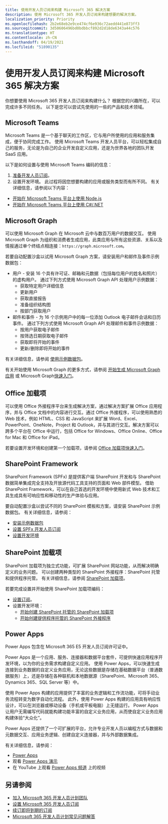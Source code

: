 ```yaml
---
title: 使用开发人员订阅来构建 Microsoft 365 解决方案
description: 使用 Microsoft 365 开发人员订阅来构建想要的解决方案。
localization_priority: Priority
ms.openlocfilehash: 2b2e68eb2e9ce474cf6e936c72aedd441e873ff3
ms.sourcegitcommit: 3d50606496bd0bdbbcf892d2d18de6343a44c576
ms.translationtype: HT
ms.contentlocale: zh-CN
ms.lasthandoff: 04/19/2021
ms.locfileid: "51890135"
---
```

# <a name="use-your-developer-subscription-to-build-microsoft-365-solutions"></a>使用开发人员订阅来构建 Microsoft 365 解决方案

你想要使用 Microsoft 365 开发人员订阅来构建什么？ 根据您的兴趣所在，可以完成许多不同任务。 以下是您可以尝试先使用的一些的产品和技术领域。

## <a name="microsoft-teams"></a>Microsoft Teams

Microsoft Teams 是一个基于聊天的工作区，它与用户所使用的应用和服务集成，便于协同完成工作。 使用 Microsoft Teams 开发人员平台，可以轻松集成自己的服务，无论是为自己的企业开发自定义应用，还是为世界各地的团队开发 SaaS 应用。

以下是如何设置与使用 Microsoft Teams 编码的信息：

1. [准备开发人员订阅](/microsoftteams/platform/get-started/get-started-tenant)。
2. 设置开发环境。 此过程将因您想要构建的应用或服务类型而有所不同。 有关详细信息，请参阅以下内容：

  - [开始在 Microsoft Teams 平台上使用 Node.js ](/microsoftteams/platform/get-started/get-started-nodejs-app-studio)
  - [开始在 Microsoft Teams 平台上使用 C#/.NET ](/microsoftteams/platform/get-started/get-started-dotnet-app-studio)

## <a name="microsoft-graph"></a>Microsoft Graph

可以使用 Microsoft Graph 在 Microsoft 云中与数百万用户的数据交互。 使用 Microsoft Graph 为组织和消费者生成应用，此类应用与所有这些资源、关系以及情报通过单个终结点相连接：`https://graph.microsoft.com`。

若要自动配置沙盒以试用 Microsoft Graph 方案，请安装用户和邮件及事件示例数据包：

- 用户 - 安装 16 个具有许可证、邮箱和元数据（包括每位用户的姓名和照片）的虚构用户。 通过下列方式使用 Microsoft Graph API 处理用户示例数据：
  - 获取特定用户详细信息
  - 更新用户
  - 获取直接报告
  - 准备组织结构图
  - 按部门获取用户
- 邮件和事件 - 为 16 个示例用户中的每一位添加 Outlook 电子邮件会话和日历事件。 通过下列方式使用 Microsoft Graph API 处理邮件和事件示例数据：
  - 按用户获取电子邮件
  - 按筛选日期获取电子邮件
  - 获取即将开始的事件
  - 更新/删除即将开始的事件

有关详细信息，请参阅 [使用示例数据包](install-sample-packs.md)。 

有关开始使用 Microsoft Graph 的更多方式，请参阅 [开始生成 Microsoft Graph 应用](https://developer.microsoft.com/zh-CN/graph/get-started) 或 Microsoft Graph[快速入门](https://developer.microsoft.com/zh-CN/graph/quick-start)。

## <a name="office-add-ins"></a>Office 加载项

可以使用 Office 外接程序平台来生成解决方案，通过解决方案扩展 Office 应用程序，并与 Office 文档中的内容进行交互。通过 Office 外接程序，可以使用熟悉的 Web 技术，例如 HTML、CSS 和 JavaScript 来扩展 Word、Excel、PowerPoint、OneNote，Project 和 Outlook，并与其进行交互。解决方案可以跨多个平台在 Office 中运行，包括 Office for Windows、Office Online、Office for Mac 和 Office for iPad。

若要设置开发环境和创建第一个加载项，请参阅 [Office 加载项快速入门](/office/dev/add-ins/)。

## <a name="sharepoint-framework"></a>SharePoint Framework

SharePoint Framework (SPFx) 是提供客户端 SharePoint 开发和与 SharePoint 数据简单集成完全支持及开放源代码工具支持的页面和 Web 部件模型。 借助 SharePoint Framework，可以在自己首选的开发环境中使用新式 Web 技术和工具生成具有可响应性和移动性的生产体验与应用。

要自动配置沙盒以尝试不同的 SharePoint 模板和方案，请安装 SharePoint 示例数据包。
有关详细信息，请参阅：

- [安装示例数据包](install-sample-packs.md)
- [设置 SPFx 开发人员订阅](/sharepoint/dev/spfx/set-up-your-developer-tenant)
- [设置开发环境](/sharepoint/dev/spfx/set-up-your-development-environment)

## <a name="sharepoint-add-ins"></a>SharePoint 加载项 

SharePoint 加载项为独立式功能，可扩展 SharePoint 网站功能，从而解决明确定义的业务问题。 可以创建两种类型的 SharePoint 外接程序：SharePoint 托管和提供程序托管。 有关详细信息，请参阅 [SharePoint 加载项](/sharepoint/dev/sp-add-ins/sharepoint-add-ins)。

若要完成设置并开始使用 SharePoint 加载项编码：

- [设置订阅](/sharepoint/dev/spfx/set-up-your-developer-tenant)。  
- 设置开发环境： 
  - [开始创建 SharePoint 托管的 SharePoint 加载项](/sharepoint/dev/sp-add-ins/get-started-creating-sharepoint-hosted-sharepoint-add-ins)  
  - [开始创建提供程序托管的 SharePoint 外接程序](/sharepoint/dev/sp-add-ins/get-started-creating-provider-hosted-sharepoint-add-ins)  

## <a name="power-apps"></a>Power Apps

Power Apps 包含在 Microsoft 365 E5 开发人员订阅许可证中。 

Power Apps 是一个应用、服务、连接器和数据平台套件，可提供快速应用程序开发环境，以为你的业务需求构建自定义应用。 使用 Power Apps，可以快速生成连接到业务数据的自定义业务应用，无论这些数据是存储在基础数据平台（普通数据服务）上，还是存储在各种联机和本地数据源（SharePoint、Microsoft 365、Dynamics 365、SQL Server 等）中。

使用 Power Apps 构建的应用提供了丰富的业务逻辑和工作流功能，可将手动业务流程转变为数字自动化流程。 此外，使用 Power Apps 构建的应用具有响应性设计，可以在浏览器或移动设备（手机或平板电脑）上无缝运行。 Power Apps 让用户无需编写代码就能构建功能丰富的自定义业务应用，从而使自定义业务应用构建体验“大众化”。

Power Apps 还提供了一个可扩展的平台，允许专业开发人员以编程方式与数据和元数据交互、应用业务逻辑、创建自定义连接器，并与外部数据集成。

有关详细信息，请参阅：

- [Power Apps](https://docs.microsoft.com/zh-CN/powerapps/)
- 观看 [Power Apps 演示](https://powerapps.microsoft.com/demo/)
- 在 YouTube 上观看 [Power Apps 频道](https://www.youtube.com/channel/UCGfWR2ekfRFckLjev6eQYLg) 上的视频


## <a name="see-also"></a>另请参阅

- [加入 Microsoft 365 开发人员计划团队](microsoft-365-developer-program.md)
- [设置 Microsoft 365 开发人员订阅](microsoft-365-developer-program-get-started.md) 
- [续订即将到期的订阅](subscription-expiration-and-renewal.md)
- [Microsoft 365 开发人员计划常见问题解答](microsoft-365-developer-program-faq.md)